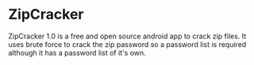 # ZipCracker
ZipCracker 1.0 is a free and open source android app to crack zip files. It uses brute force to crack the zip password so a password list is required although it has a password list of it's own.
